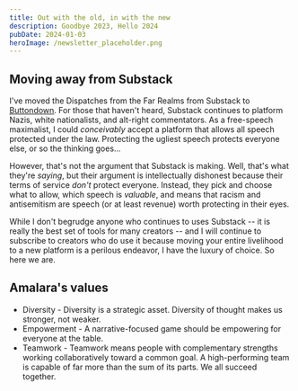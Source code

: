 ```yaml
---
title: Out with the old, in with the new
description: Goodbye 2023, Hello 2024
pubDate: 2024-01-03
heroImage: /newsletter_placeholder.png
---
```


## Moving away from Substack

I've moved the Dispatches from the Far Realms from Substack to [Buttondown](https://buttondown.email). For those that haven't heard, Substack continues to platform Nazis, white nationalists, and alt-right commentators. As a free-speech maximalist, I could *conceivably* accept a platform that allows all speech protected under the law. Protecting the ugliest speech protects everyone else, or so the thinking goes...

However, that's not the argument that Substack is making. Well, that's what they're *saying*, but their argument is intellectually dishonest because their terms of service *don't* protect everyone. Instead, they pick and choose what to allow, which speech is *valuable*, and means that racism and antisemitism are speech (or at least revenue) worth protecting in their eyes.

While I don't begrudge anyone who continues to uses Substack -- it is really the best set of tools for many creators -- and I will continue to subscribe to creators who do use it because moving your entire livelihood to a new platform is a perilous endeavor, I have the luxury of choice. So here we are.

## Amalara's values

- Diversity - Diversity is a strategic asset. Diversity of thought makes us stronger, not weaker.
- Empowerment - A narrative-focused game should be empowering for everyone at the table.
- Teamwork - Teamwork means people with complementary strengths working collaboratively toward a common goal. A high-performing team is capable of far more than the sum of its parts. We all succeed together.
